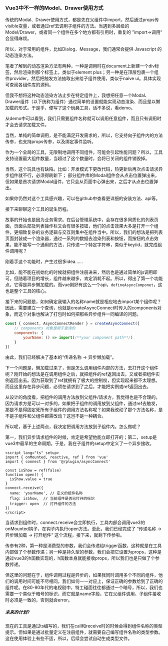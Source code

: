 ### Vue3中不一样的Model、Drawer使用方式

传统的Modal、Drawer使用方式，都是先在父组件中import，然后通过props传visible变量，或者通过ref去调用子组件的方法。当遇到多层级的Model/Drawer，或者同一个组件在多个地方都有引用时，重复的 ”import->调用“ 会显得麻烦。

所以，对于常用的组件，比如Dialog、Message，我们通常会提供 Javascript 的动态渲染方法。

笔者了解到的动态渲染方法有两种，一种是调用时在document上新建一个div标签，然后渲染到那个标签上，类似于element plus；另一种是在顶层包裹一个组件provider，然后把触发方法抽取出来给子组件使用，类似于naive ui。具体实现可查阅各组件库的源码。

但我不想将这种动态渲染方法止步在特定组件上，我想把任意一个Modal、Drawer组件（以下统称为组件）通过简单的设置就能实现动态渲染、而且是以懒加载的形式。于是乎，便写了这个~~玩具~~工具，话不多说，看demo。



从demo中可以看到，我们只需要组件名称就可以调用任意组件，而且只有调用时才会去请求加载文件。

当然，单纯的简单调用，是不能满足开发需求的，所以，它支持向子组件内的方法传参，也支持props传参，以及绑定事件监听。

作为一个全局的工具，无限制地调用不同组件，可能会引起性能问题？所以，工具支持设置最大组件数量，当超过了这个数量时，会将已关闭的组件销毁掉。



当然，这个玩具也有缺陷。比如：开发模式下更改代码，热更新后再次点击请求异步组件就不行，必须得刷新下； 部分组件库的Modal组件会从点击位置弹出来，但如果是首次请求Modal组件，它只会从页面中心弹出来，之后才从点击位置弹出。

如果你仍然对这个工具感兴趣，可以在github中查看更详细的安装方法、api等。



接下来聊聊这个工具的诞生历程。

故事的开始也是因为业务需求。在后台管理系统中，会存在很多同质化的列表页面，页面头部及列表操作栏又会有很多按钮，他们的点击效果大多是打开一个组件，更细致复杂的业务逻辑与交互则集中在组件当中。所以，我们的想法是把列表页面封装成一个渲染器，通过一系列的数据去渲染列表和按钮，而按钮的点击效果，能不能写一个通用的方法，只传递一个特定字符串，类似于key/id，就完成组件调用呢？

刚着手这个功能时，产生过很多idea......

比如，能不能在初始化的时候就把组件注册进来，然后也是通过简单的js调用即可。但随着项目的增长，组件越来越多，肯定消耗不起。所以，得出了第一个功能点，它得是异步懒加载的。而vue刚好有这么一个api，`defineAsyncComponet`，这也是整个工具的核心。

接下来的问题是，如何确定我输入的名称name就是相应地去import某个组件呢？因此，需要建立一个查询，也就是createAsyncConnect时传入的components对象，而这个对象也解决了打包时如何把那些异步组件一同编译的问题。

```javascript
const { connect, AsyncConnectRender } = createAsyncConnect({
    // components 对象是用于查询的
    components: {
        yourName: () => import(/**your component path**/)
    }
})
```



由此，我们已经解决了基本的“传递名称 -> 异步懒加载”。

下一个问题是，懒加载过来了，但是怎么调用组件内部的方法，去打开这个组件呢？刚开始的想法是在调用组件之后，就把组件的ref返回出去，又或者把组件实例返回出去。因为获取到了ref就拥有了极大的控制权，但实现起来都不太理想。而且这里存在异步问题，必须在请求到了之后，才能把实例或ref返回出去。

从设计的角度看，把组件的调用方法放到父组件/请求方，我觉得也是不合理的。因为请求方是可以一对多的，如果把子组件的调用放到父组件，通过ref去触发，那是不是得固定死所有子组件的调用方法名称呢？如果我改动了那个方法名称，是不是子组件和父组件都需改动？这岂不是一种耦合。

所以呢，基于上述两点，我决定把调用方法放到子组件内。怎么做呢？

第一，我们异步请求组件的时候，肯定是希望他能立即打开的；第二，setup是vue3中最早的生命周期。于是，我在子组件的setup中定义了一个异步接收。

```vue
<script lang="ts" setup>
import { onMounted, reactive, ref } from 'vue'
import { connect } from '@/plugin/asyncConnect'
    
const isShow = ref(false)
function open() {
  isShow.value = true
}
connect.receive({
  name: 'yourName', // 定义的组件名称
  flag: isShow,  // 当前组件是否已打开的标识
  trigger: open  // 打开组件的方法
})
</script>
```

当请求到组件时，connect.receive会立即执行，工具内部会调用vue3的onMounted钩子，在钩子内执行open方法。至此，我们已经完成了 “传递名称 -> 异步懒加载 -> 打开组件“ 这个流程，接下来，就剩下传参啦。

传参有2种，第一种是消费型的参数，我们会传递给trigger函数，这种就是在工具内部做了个参数传递；另一种是持久型的参数，我们会把它设置为props，这种是通过vue3的h函数实现的，h函数本身就能接收props，所以我们也是只做了个参数传递。

但这里的问题在于，组件调用过程是异步的，如果我同时调用多个不同的组件，他们的调用时间可能不尽相同，我们如何一一对应上，保证正确的参数给到了正确的组件呢。在80-90年代的电视剧中，特工碰面往往都通过一个暗号，所以，我们也需要一个类似于暗号的标识，而它就是name字段，它在父组件调用、子组件接收时必须是一致的，否则就会error。

##### 未来的计划?

现在的工具是通过ts编写的，我们在call和receive时的时候会得到组件名称的类型提示。但如果是通过批量定义在注册组件，就需要自己编写组件名称的类型参数。这在使用体验上有些不适，所以，后续会尝试自动生成类型文件。
